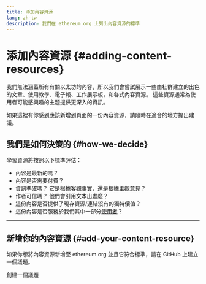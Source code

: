 ```yaml
---
title: 添加內容資源
lang: zh-tw
description: 我們在 ethereum.org 上列出內容資源的標準
---
```


# 添加內容資源 {#adding-content-resources}

我們無法涵蓋所有有關以太坊的內容，所以我們會嘗試展示一些由社群建立的出色的文章、使用教學、電子報、工作展示板，和各式內容資源。 這些資源通常為使用者可能感興趣的主題提供更深入的資訊。

如果這裡有你感到應該新增到頁面的一份內容資源，請隨時在適合的地方提出建議。

## 我們是如何決策的 {#how-we-decide}

學習資源將按照以下標準評估：

- 內容是最新的嗎？
- 內容是否需要付費？
- 資訊準確嗎？ 它是根據客觀事實，還是根據主觀意見？
- 作者可信嗎？ 他們會引用文本出處麼？
- 這份內容是否提供了現存資源/連結沒有的獨特價值？
- 這份內容是否服務於我們其中一部分[使用者](https://www.notion.so/efdn/Ethereum-org-User-Persona-Memo-b44dc1e89152457a87ba872b0dfa366c)？

---

## 新增你的內容資源 {#add-your-content-resource}

如果你想將內容資源新增至 ethereum.org 並且它符合標準，請在 GitHub 上建立一個議題。

<ButtonLink to="https://github.com/ethereum/ethereum-org-website/issues/new?assignees=&labels=Type%3A+Feature&template=feature_request.yaml&title=">
  創建一個議題
</ButtonLink>
